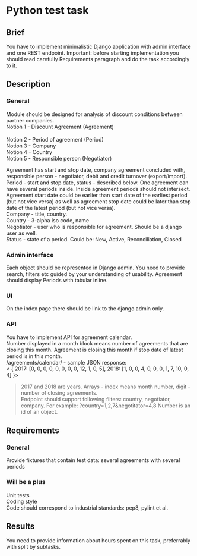 # Python test task #

## Brief ##

You have to implement minimalistic Django application with admin interface and one REST endpoint. Important: before starting implementation you should read carefully Requirements paragraph and do the task accordingly to it.  

## Description ##
### General ### 
Module should be designed for analysis of discount conditions between partner companies.  
Notion 1 - Discount Agreement (Agreement)</br>   
Notion 2 - Period of agreement (Period)</br>
Notion 3 - Company</br>
Notion 4 - Country </br>
Notion 5 - Responsible person (Negotiator)</br>

Agreement has start and stop date, company agreement concluded with, responsible person - negotiator, debit and credit turnover (export/import). </br>
Period - start and stop date, status - described below. One agreement can have several periods inside. Inside agreement periods should not intersect. Agreement start date could be earlier than start date of the earliest period (but not vice versa) as well as agreement stop date could be later than stop date of the latest period (but not vice versa).</br>
Company - title, country.</br>
Country - 3-alpha iso code, name</br>
Negotiator - user who is responsible for agreement. Should be a django user as well.</br>
Status - state of a period. Could be: New, Active, Reconciliation, Closed </br>
### Admin interface ###
Each object should be represented in Django admin. You need to provide search, filters etc guided by your understanding of usability. Agreement should display Periods with tabular inline.</br>
### UI ###
On the index page there should be link to the django admin only.</br>
### API ###
You have to implement API for agreement calendar.</br>
Number displayed in a month block means number of agreements that are closing this month. Agreement is closing this month if stop date of latest period is in this month.</br>
/agreements/calendar/ - sample JSON response: </br>
< { 
      2017: [0, 0, 0, 0, 0, 0, 0, 0, 12, 1, 0, 5],
      2018: [1, 0, 0, 4, 0, 0, 0, 1, 7, 10, 0, 4] 
}>
</br>
>2017 and 2018 are years. Arrays - index means month number, digit - number of closing agreements.</br>
Endpoint should support following filters: country, negotiator, company. For example: ?country=1,2,7&negotitator=4,8 Number is an id of an object. </br>

## Requirements ##
### General ###
Provide fixtures that contain test data: several agreements with several periods </br>
### Will be a plus ###
Unit tests </br>
Coding style </br>
Code should correspond to industrial standards: pep8, pylint et al. </br>
## Results ##
You need to provide information about hours spent on this task, preferrably with split by subtasks.

